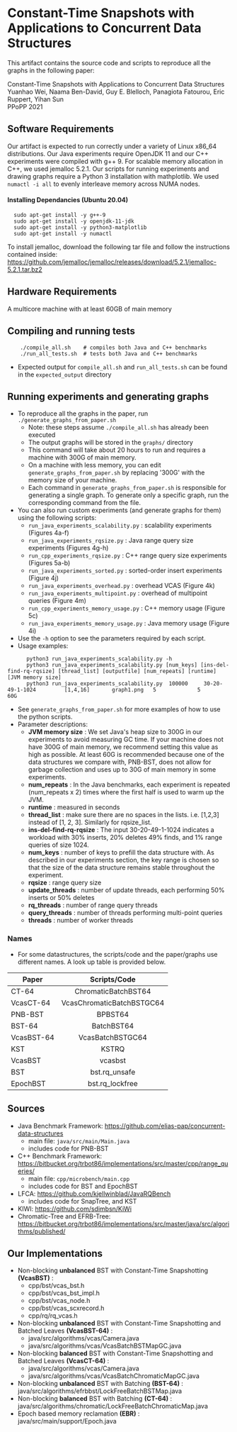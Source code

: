 
# Constant-Time Snapshots with Applications to Concurrent Data Structures

This artifact contains the source code and scripts to reproduce all the graphs in the following paper:

Constant-Time Snapshots with Applications to Concurrent Data Structures \
Yuanhao Wei, Naama Ben-David, Guy E. Blelloch, Panagiota Fatourou, Eric Ruppert, Yihan Sun \
PPoPP 2021

## Software Requirements

Our artifact is expected to run correctly under a variety of Linux x86\_64 distributions. Our Java experiments require OpenJDK 11 and our C++ experiments were compiled with g++ 9.
For scalable memory allocation in C++, we used jemalloc 5.2.1.
Our scripts for running experiments and drawing graphs require a Python 3 installation with mathplotlib.
We used ```numactl -i all``` to evenly interleave memory across NUMA nodes.

#### Installing Dependancies (Ubuntu 20.04)
```
  sudo apt-get install -y g++-9
  sudo apt-get install -y openjdk-11-jdk
  sudo apt-get install -y python3-matplotlib
  sudo apt-get install -y numactl
```

To install jemalloc, download the following tar file and follow the instructions contained inside: https://github.com/jemalloc/jemalloc/releases/download/5.2.1/jemalloc-5.2.1.tar.bz2

## Hardware Requirements

A multicore machine with at least 60GB of main memory

## Compiling and running tests

```
    ./compile_all.sh    # compiles both Java and C++ benchmarks
    ./run_all_tests.sh  # tests both Java and C++ benchmarks
```
  - Expected output for ```compile_all.sh``` and ```run_all_tests.sh``` can be found in the ```expected_output``` directory

## Running experiments and generating graphs
  - To reproduce all the graphs in the paper, run ```./generate_graphs_from_paper.sh```
      - Note: these steps assume ```./compile_all.sh``` has already been executed
      - The output graphs will be stored in the ```graphs/``` directory
      - This command will take about 20 hours to run and requires a machine with 300G of main memory.
      - On a machine with less memory, you can edit ```generate_graphs_from_paper.sh``` by replacing '300G' with the memory size of your machine.
      - Each command in ```generate_graphs_from_paper.sh``` is responsible for generating a single graph. To generate only a specific graph, run the corresponding command from the file.
  - You can also run custom experiments (and generate graphs for them) using the following scripts: 
      - ```run_java_experiments_scalability.py```      :  scalability experiments (Figures 4a-f)
      - ```run_java_experiments_rqsize.py```           :  Java range query size experiments (Figures 4g-h)
      - ```run_cpp_experiments_rqsize.py```            :  C++ range query size experiments (Figures 5a-b)
      - ```run_java_experiments_sorted.py```           :  sorted-order insert experiments (Figure 4j)
      - ```run_java_experiments_overhead.py```         :  overhead VCAS (Figure 4k)
      - ```run_java_experiments_multipoint.py```       :  overhead of multipoint queries (Figure 4m)
      - ```run_cpp_experiments_memory_usage.py```      :  C++ memory usage (Figure 5c)
      - ```run_java_experiments_memory_usage.py```     :  Java memory usage (Figure 4i)
  - Use the ```-h``` option to see the parameters required by each script. 
  - Usage examples:
```
      python3 run_java_experiments_scalability.py -h
      python3 run_java_experiments_scalability.py [num_keys] [ins-del-find-rq-rqsize] [thread_list] [outputfile] [num_repeats] [runtime] [JVM memory size]
      python3 run_java_experiments_scalability.py  100000     30-20-49-1-1024         [1,4,16]       graph1.png   5             5         60G
```
  - See ```generate_graphs_from_paper.sh``` for more examples of how to use the python scripts.
  - Parameter descriptions: 
      - **JVM memory size** : We set Java's heap size to 300G in our experiments to avoid measuring GC time. 
        If your machine does not have 300G of main memory, we recommend setting this value as high as possible.
        At least 60G is recommended because one of the data structures we compare with, PNB-BST, does
        not allow for garbage collection and uses up to 30G of main memory in some experiments.
      - **num_repeats** : In the Java benchmarks, each experiment is repeated (num_repeats x 2) times where the
        first half is used to warm up the JVM.
      - **runtime** : measured in seconds
      - **thread_list** : make sure there are no spaces in the lists. i.e. [1,2,3] instead of [1, 2, 3]. 
        Similarly for rqsize_list.
      - **ins-del-find-rq-rqsize** : The input 30-20-49-1-1024 indicates a workload with 30% inserts, 20% deletes
        49% finds, and 1% range queries of size 1024.
      - **num_keys** : number of keys to prefill the data structure with. As described in our experiments section,
        the key range is chosen so that the size of the data structure remains stable throughout the experiment.
      - **rqsize** : range query size
      - **update_threads** : number of update threads, each performing 50% inserts or 50% deletes
      - **rq_threads** : number of range query threads
      - **query_threads** : number of threads performing multi-point queries
      - **threads** : number of worker threads

### Names
  - For some datastructures, the scripts/code and the paper/graphs use different names. A look up table is provided below.

| Paper         | Scripts/Code              | 
| ------------- |:-------------------------:| 
| CT-64         | ChromaticBatchBST64       | 
| VcasCT-64     | VcasChromaticBatchBSTGC64 | 
| PNB-BST       | BPBST64                   | 
| BST-64        | BatchBST64                | 
| VcasBST-64    | VcasBatchBSTGC64          | 
| KST           | KSTRQ                     | 
| VcasBST       | vcasbst                   | 
| BST           | bst.rq_unsafe             | 
| EpochBST      | bst.rq_lockfree           | 

## Sources
  - Java Benchmark Framework: https://github.com/elias-pap/concurrent-data-structures
      - main file: ```java/src/main/Main.java```
      - includes code for PNB-BST
  - C++ Benchmark Framework: https://bitbucket.org/trbot86/implementations/src/master/cpp/range_queries/
      - main file: ```cpp/microbench/main.cpp```
      - includes code for BST and EpochBST
  - LFCA: https://github.com/kjellwinblad/JavaRQBench
      - includes code for SnapTree, and KST
  - KIWI: https://github.com/sdimbsn/KiWi
  - Chromatic-Tree and EFRB-Tree: https://bitbucket.org/trbot86/implementations/src/master/java/src/algorithms/published/

## Our Implementations
  - Non-blocking **unbalanced** BST with Constant-Time Snapshotting **(VcasBST)** :
      - cpp/bst/vcas_bst.h
      - cpp/bst/vcas_bst_impl.h
      - cpp/bst/vcas_node.h
      - cpp/bst/vcas_scxrecord.h
      - cpp/rq/rq_vcas.h
  - Non-blocking **unbalanced** BST with Constant-Time Snapshotting and Batched Leaves **(VcasBST-64)** :
      - java/src/algorithms/vcas/Camera.java
      - java/src/algorithms/vcas/VcasBatchBSTMapGC.java
  - Non-blocking **balanced** BST with Constant-Time Snapshotting and Batched Leaves **(VcasCT-64)** :
      - java/src/algorithms/vcas/Camera.java
      - java/src/algorithms/vcas/VcasBatchChromaticMapGC.java
  - Non-blocking **unbalanced** BST with Batching **(BST-64)** : java/src/algorithms/efrbbst/LockFreeBatchBSTMap.java
  - Non-blocking **balanced** BST with Batching **(CT-64)** : java/src/algorithms/chromatic/LockFreeBatchChromaticMap.java
  - Epoch based memory reclamation **(EBR)** : java/src/main/support/Epoch.java

